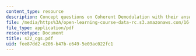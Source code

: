 ```yaml
---
content_type: resource
description: Concept questions on Coherent Demodulation with their answers given.
file: /media/https%3A/open-learning-course-data-rc.s3.amazonaws.com/16-01-unified-engineering-i-ii-iii-iv-fall-2005-spring-2006/fee87dd2e206b47be6495e03ac022fc1_s22_cgs.pdf
file_type: application/pdf
resourcetype: Document
title: s22_cgs.pdf
uid: fee87dd2-e206-b47b-e649-5e03ac022fc1
---
```

